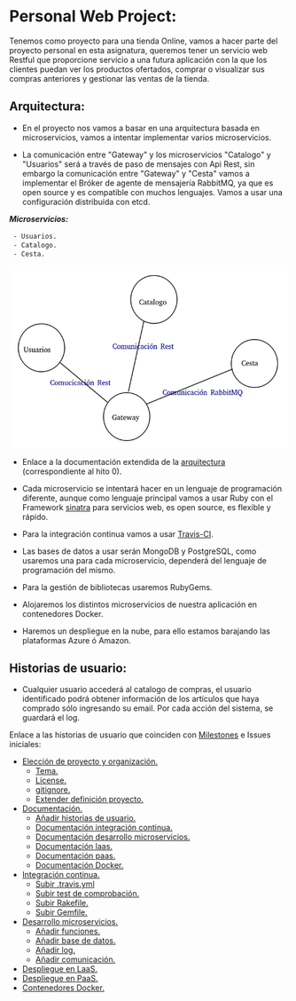 # Personal Web Project:

Tenemos como proyecto para una tienda Online, vamos a hacer parte del proyecto personal en esta asignatura, queremos tener un servicio web Restful que proporcione servicio a una futura aplicación con la que los clientes puedan ver los productos ofertados, comprar o visualizar sus compras anteriores y gestionar las ventas de la tienda.

## Arquitectura:

* En el proyecto nos vamos a basar en una arquitectura basada en microservicios, vamos a intentar implementar varios microservicios.

* La comunicación entre "Gateway" y los microservicios "Catalogo" y "Usuarios" será a través de paso de mensajes con Api Rest, sin embargo la comunicación entre "Gateway" y "Cesta"  vamos a implementar el Bróker de agente de mensajería RabbitMQ, ya que es open source y es compatible con muchos lenguajes. Vamos a usar una configuración distribuida con etcd.

***Microservicios:***

     - Usuarios.
     - Catalogo.
     - Cesta.

![imagen](doc/img/Esquema_microservicios.png)

* Enlace a la documentación extendida de la [arquitectura](doc/arquitectura.md) (correspondiente al hito 0).

* Cada microservicio se intentará hacer en un lenguaje de programación diferente, aunque como lenguaje principal vamos a usar Ruby con el Framework [sinatra](http://sinatrarb.com/) para servicios web, es open source, es flexible y rápido.

* Para la integración continua vamos a usar [Travis-CI](https://travis-ci.com/).

* Las bases de datos a usar serán MongoDB y PostgreSQL, como usaremos una para cada microservicio, dependerá del lenguaje de programación del mismo.

* Para la gestión de bibliotecas usaremos RubyGems.

* Alojaremos los distintos microservicios de nuestra aplicación en contenedores Docker.

* Haremos un despliegue en la nube, para ello estamos barajando las plataformas Azure ó Amazon.

## Historias de usuario:

* Cualquier usuario  accederá al catalogo de compras, el usuario identificado podrá obtener información de los artículos que haya comprado sólo ingresando su email. Por cada acción del sistema, se guardará el log.

Enlace a las historias de usuario que coinciden con [Milestones](https://github.com/mati3/CC-WebProject/milestones) e Issues iniciales:
* [Elección de proyecto y organización.](https://github.com/mati3/CC-WebProject/milestone/1)
    - [Tema.](https://github.com/mati3/CC-WebProject/issues/3)
    - [License.](https://github.com/mati3/CC-WebProject/issues/2)
    - [gitignore.](https://github.com/mati3/CC-WebProject/issues/1)
    - [Extender definición proyecto.](https://github.com/mati3/CC-WebProject/issues/4)
* [Documentación.](https://github.com/mati3/CC-WebProject/milestone/2)
    - [Añadir historias de usuario.](https://github.com/mati3/CC-WebProject/issues/22)
    - [Documentación integración continua.](https://github.com/mati3/CC-WebProject/issues/9)
    - [Documentación desarrollo microservicios.](https://github.com/mati3/CC-WebProject/issues/10)
    - [Documentación laas.](https://github.com/mati3/CC-WebProject/issues/11)
    - [Documentación paas.](https://github.com/mati3/CC-WebProject/issues/12)
    - [Documentación Docker.](https://github.com/mati3/CC-WebProject/issues/13)
* [Integración continua.](https://github.com/mati3/CC-WebProject/milestone/4)
    - [Subir .travis.yml](https://github.com/mati3/CC-WebProject/issues/14)
    - [Subir test de comprobación.](https://github.com/mati3/CC-WebProject/issues/15)
    - [Subir Rakefile.](https://github.com/mati3/CC-WebProject/issues/16)
    - [Subir Gemfile.](https://github.com/mati3/CC-WebProject/issues/17)
* [Desarrollo microservicios.](https://github.com/mati3/CC-WebProject/milestone/3)
    - [Añadir funciones.](https://github.com/mati3/CC-WebProject/issues/18)
    - [Añadir base de datos.](https://github.com/mati3/CC-WebProject/issues/19)
    - [Añadir log.](https://github.com/mati3/CC-WebProject/issues/20)
    - [Añadir comunicación.](https://github.com/mati3/CC-WebProject/issues/21)
* [Despliegue en LaaS.](https://github.com/mati3/CC-WebProject/milestone/5)
* [Despliegue en PaaS.](https://github.com/mati3/CC-WebProject/milestone/6)
* [Contenedores Docker.](https://github.com/mati3/CC-WebProject/milestone/7)